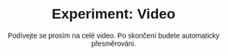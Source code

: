<!DOCTYPE html>
<html lang="cs">
<head>
  <meta charset="UTF-8">
  <title>Video Experiment</title>
</head>
<body style="text-align:center; font-family:sans-serif; padding:50px;">
  <h1>Experiment: Video</h1>
  <p>Podívejte se prosím na celé video. Po skončení budete automaticky přesměrováni.</p>

  <!-- YouTube embed -->
  <div id="player"></div>

  <script>
    // 1. Načti YouTube IFrame API
    var tag = document.createElement('script');
    tag.src = "https://www.youtube.com/iframe_api";
    var firstScriptTag = document.getElementsByTagName('script')[0];
    firstScriptTag.parentNode.insertBefore(tag, firstScriptTag);

    var player;

    // 2. Inicializuj přehrávač
    function onYouTubeIframeAPIReady() {
      player = new YT.Player('player', {
        height: '390',
        width: '640',
        videoId: 'y0sF5xhGreA',
        playerVars: {
          'playsinline': 1,
          'modestbranding': 1,
          'controls': 1,
          'rel': 0
        },
        events: {
          'onStateChange': onPlayerStateChange
        }
      });
    }

    // 3. Reaguj na dokončení videa
    function onPlayerStateChange(event) {
      if (event.data == YT.PlayerState.ENDED) {
        // Zabraň opětovnému přehrání
        player.destroy();
        // Přesměruj na dotazník nebo jinou stránku
        window.location.href = "https://www.google.com";
      }
    }
  </script>
</body>
</html>

